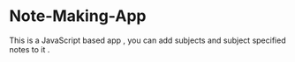 # Note-Making-App
This is a JavaScript based app , you can add subjects and subject specified notes to it . 
